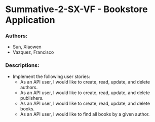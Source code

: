# Summative-2-SX-VF - Bookstore Application
### Authors:
  - Sun, Xiaowen
  - Vazquez, Francisco

### Descriptions:
- Implement the following user stories:
    - As an API user, I would like to create, read, update, and delete authors.
    - As an API user, I would like to create, read, update, and delete publishers.
    - As an API user, I would like to create, read, update, and delete books.
    - As an API user, I would like to find all books by a given author.